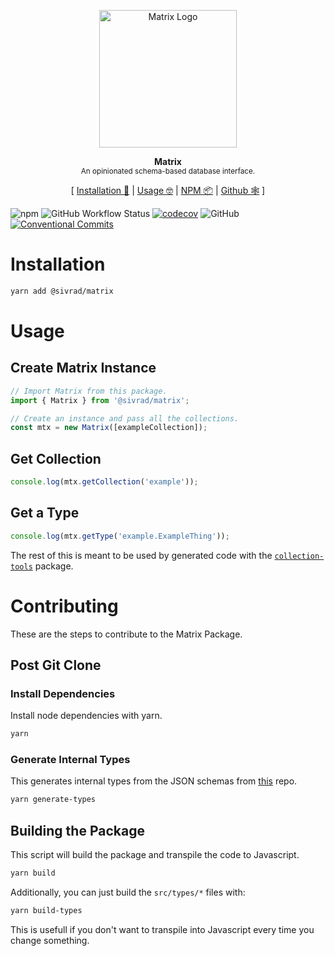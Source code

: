 <p align="center"><img height="220px" src="https://i.imgur.com/UMHxlIV.png" alt="Matrix Logo" /><p>

<p align="center">
  <strong>Matrix</strong><br />
  <sub>An opinionated schema-based database interface.</sub>
</p>

<p align="center">
  [ <a href="#installation">Installation 💾</a> | <a href="#usage">Usage 🤓</a> | <a href="https://www.npmjs.com/package/@sivrad/PACKAGE_NAME">NPM 📦</a> | <a href="https://github.com/sivrad/readme-template">Github 🕸</a> ]
</p>

![npm](https://img.shields.io/npm/v/@sivrad/matrix)
![GitHub Workflow Status](https://img.shields.io/github/workflow/status/sivrad/matrix/CI)
[![codecov](https://codecov.io/gh/sivrad/matrix/branch/main/graph/badge.svg?token=UiJ4feXPzs)](https://codecov.io/gh/sivrad/matrix)
![GitHub](https://img.shields.io/github/license/sivrad/matrix)
[![Conventional Commits](https://img.shields.io/badge/Conventional%20Commits-1.0.0-yellow.svg)](https://conventionalcommits.org)

# Installation

```sh
yarn add @sivrad/matrix
```

# Usage

## Create Matrix Instance

```typescript
// Import Matrix from this package.
import { Matrix } from '@sivrad/matrix';

// Create an instance and pass all the collections.
const mtx = new Matrix([exampleCollection]);
```

## Get Collection

```typescript
console.log(mtx.getCollection('example'));
```

## Get a Type

```typescript
console.log(mtx.getType('example.ExampleThing'));
```

The rest of this is meant to be used by generated code with the [`collection-tools`](https://github.com/sivrad/matrix-collection-tools) package.

# Contributing

These are the steps to contribute to the Matrix Package.

## Post Git Clone

### Install Dependencies

Install node dependencies with yarn.

```sh
yarn
```

### Generate Internal Types

This generates internal types from the JSON schemas from [this](https://github.com/sivrad/matrix-schema) repo.

```sh
yarn generate-types
```

## Building the Package

This script will build the package and transpile the code to Javascript.

```sh
yarn build
```

Additionally, you can just build the `src/types/*` files with:

```sh
yarn build-types
```

This is usefull if you don't want to transpile into Javascript every time you change something.
